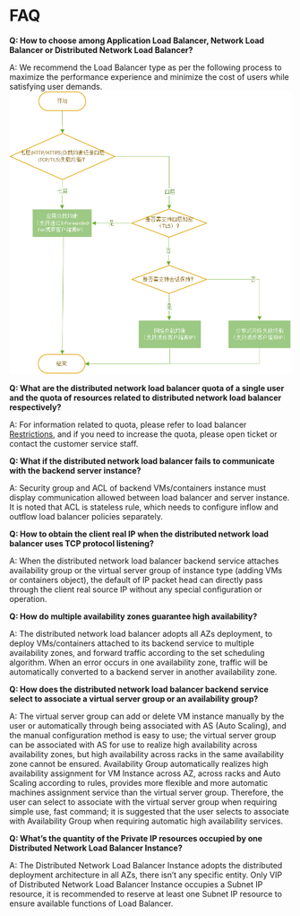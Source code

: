 # FAQ

**Q: How to choose among Application Load Balancer, Network Load Balancer or Distributed Network Load Balancer?**

A: We recommend the Load Balancer type as per the following process to maximize the performance experience and minimize the cost of users while satisfying user demands.
![LB类型选择](../../../../image/Networking/Distributed-Network-Load-Balancer/DNLB-022.png)

**Q: What are the distributed network load balancer quota of a single user and the quota of resources related to distributed network load balancer respectively?**

A: For information related to quota, please refer to load balancer [Restrictions](../Introduction/Restrictions.md), and if you need to increase the quota, please open ticket or contact the customer service staff.

**Q: What if the distributed network load balancer fails to communicate with the backend server instance?**

A: Security group and ACL of backend VMs/containers instance must display communication allowed between load balancer and server instance. It is noted that ACL is stateless rule, which needs to configure inflow and outflow load balancer policies separately.

**Q: How to obtain the client real IP when the distributed network load balancer uses TCP protocol listening?**

A: When the distributed network load balancer backend service attaches availability group or the virtual server group of instance type (adding VMs or containers object), the default of IP packet head can directly pass through the client real source IP without any special configuration or operation.
   
**Q: How do multiple availability zones guarantee high availability?**

A: The distributed network load balancer adopts all AZs deployment, to deploy VMs/containers attached to its backend service to multiple availability zones, and forward traffic according to the set scheduling algorithm. When an error occurs in one availability zone, traffic will be automatically converted to a backend server in another availability zone.

   
**Q: How does the distributed network load balancer backend service select to associate a virtual server group or an availability group?**

A: The virtual server group can add or delete VM instance manually by the user or automatically through being associated with AS (Auto Scaling), and the manual configuration method is easy to use; the virtual server group can be associated with AS for use to realize high availability across availability zones, but high availability across racks in the same availability zone cannot be ensured. Availability Group automatically realizes high availability assignment for VM Instance across AZ, across racks and Auto Scaling according to rules, provides more flexible and more automatic machines assignment service than the virtual server group. Therefore, the user can select to associate with the virtual server group when requiring simple use, fast command; it is suggested that the user selects to associate with Availability Group when requiring automatic high availability services.

   
**Q: What’s the quantity of the Private IP resources occupied by one Distributed Network Load Balancer Instance?**

A: The Distributed Network Load Balancer Instance adopts the distributed deployment architecture in all AZs, there isn’t any specific entity. Only VIP of Distributed Network Load Balancer Instance occupies a Subnet IP resource, it is recommended to reserve at least one Subnet IP resource to ensure available functions of Load Balancer.
